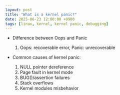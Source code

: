 ```yaml
---
layout: post
title: "What is a kernel panic?"
date: 2025-06-23 12:00:00 +0900
tags: [linux, kernel, kernel panic, debugging]
---
```


- Difference between Oops and Panic  
    1) Oops: recoverable error, Panic: unrecoverable  

- Common causes of kernel panic:  
    1) NULL pointer dereference  
    2) Page fault in kernel mode  
    3) BUG()/assertion failures  
    4) Stack overflows  
    5) Kernel modules misbehavior  
